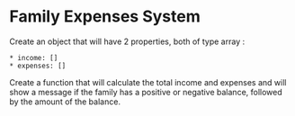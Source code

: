 # Family Expenses System

Create an object that will have 2 properties, both of type array :

    * income: []
    * expenses: []
    


Create a function that will calculate the total income and expenses and will show a message if the family has a positive or negative balance, followed by the amount of the balance.